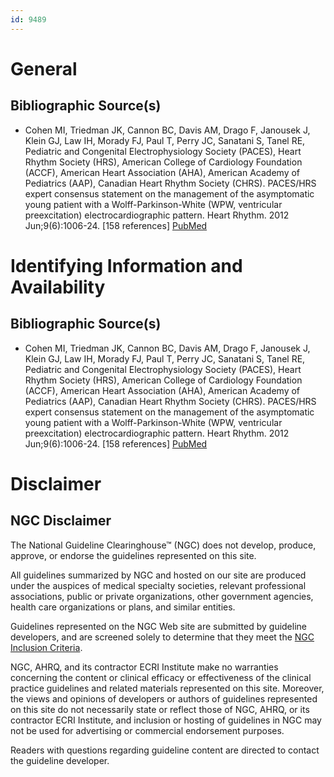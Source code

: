 ```yaml
---
id: 9489
---
```


# General

## Bibliographic Source(s)

- Cohen MI, Triedman JK, Cannon BC, Davis AM, Drago F, Janousek J, Klein GJ, Law IH, Morady FJ, Paul T, Perry JC, Sanatani S, Tanel RE, Pediatric and Congenital Electrophysiology Society (PACES), Heart Rhythm Society (HRS), American College of Cardiology Foundation (ACCF), American Heart Association (AHA), American Academy of Pediatrics (AAP), Canadian Heart Rhythm Society (CHRS). PACES/HRS expert consensus statement on the management of the asymptomatic young patient with a Wolff-Parkinson-White (WPW, ventricular preexcitation) electrocardiographic pattern. Heart Rhythm. 2012 Jun;9(6):1006-24. [158 references] [ PubMed ](http://www.ncbi.nlm.nih.gov/entrez/query.fcgi?cmd=Retrieve&db=pubmed&dopt=Abstract&list_uids=22579340)

# Identifying Information and Availability

## Bibliographic Source(s)

- Cohen MI, Triedman JK, Cannon BC, Davis AM, Drago F, Janousek J, Klein GJ, Law IH, Morady FJ, Paul T, Perry JC, Sanatani S, Tanel RE, Pediatric and Congenital Electrophysiology Society (PACES), Heart Rhythm Society (HRS), American College of Cardiology Foundation (ACCF), American Heart Association (AHA), American Academy of Pediatrics (AAP), Canadian Heart Rhythm Society (CHRS). PACES/HRS expert consensus statement on the management of the asymptomatic young patient with a Wolff-Parkinson-White (WPW, ventricular preexcitation) electrocardiographic pattern. Heart Rhythm. 2012 Jun;9(6):1006-24. [158 references] [ PubMed ](http://www.ncbi.nlm.nih.gov/entrez/query.fcgi?cmd=Retrieve&db=pubmed&dopt=Abstract&list_uids=22579340)

# Disclaimer

## NGC Disclaimer

The National Guideline Clearinghouse™ (NGC) does not develop, produce, approve, or endorse the guidelines represented on this site.

All guidelines summarized by NGC and hosted on our site are produced under the auspices of medical specialty societies, relevant professional associations, public or private organizations, other government agencies, health care organizations or plans, and similar entities.

Guidelines represented on the NGC Web site are submitted by guideline developers, and are screened solely to determine that they meet the [NGC Inclusion Criteria](/help-and-about/summaries/inclusion-criteria).

NGC, AHRQ, and its contractor ECRI Institute make no warranties concerning the content or clinical efficacy or effectiveness of the clinical practice guidelines and related materials represented on this site. Moreover, the views and opinions of developers or authors of guidelines represented on this site do not necessarily state or reflect those of NGC, AHRQ, or its contractor ECRI Institute, and inclusion or hosting of guidelines in NGC may not be used for advertising or commercial endorsement purposes.

Readers with questions regarding guideline content are directed to contact the guideline developer.


